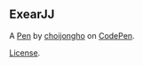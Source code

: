 ExearJJ
-------


A [Pen](https://codepen.io/choijongho123/pen/ExearJJ) by [choijongho](https://codepen.io/choijongho123) on [CodePen](https://codepen.io).

[License](https://codepen.io/license/pen/ExearJJ).